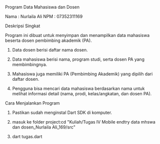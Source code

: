 Program Data Mahasiswa dan Dosen

Nama : Nurlaila Ali
NPM : 07352311169

Deskripsi Singkat

Program ini dibuat untuk menyimpan dan menampilkan data mahasiswa beserta dosen pembimbing akademik (PA).

1. Data dosen berisi daftar nama dosen.

2. Data mahasiswa berisi nama, program studi, serta dosen PA yang membimbingnya.

3. Mahasiswa juga memiliki PA (Pembimbing Akademik) yang dipilih dari daftar dosen.

4. Pengguna bisa mencari data mahasiswa berdasarkan nama untuk melihat informasi detail (nama, prodi, kelas/angkatan, dan dosen PA).

Cara Menjalankan Program

1. Pastikan sudah menginstal Dart SDK di komputer.

2. masuk ke folder project:cd "Kuliah/Tugas IV Mobile endtry data mhswa dan dosen_Nurlaila Ali_169/src"

3.  dart tugas.dart